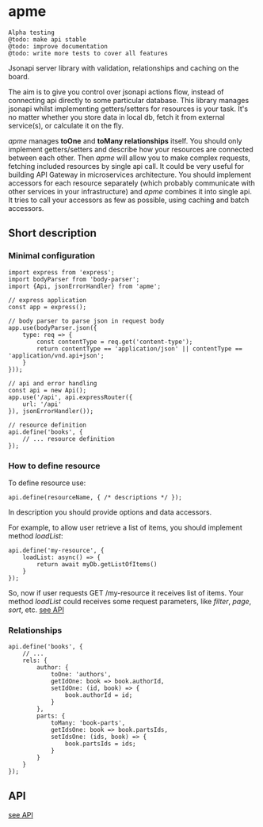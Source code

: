 apme
====

```
Alpha testing
@todo: make api stable
@todo: improve documentation
@todo: write more tests to cover all features
```

Jsonapi server library with validation, relationships and caching on the board.

The aim is to give you control over jsonapi actions flow, instead of connecting api directly to some particular database.
This library manages jsonapi whilst implementing getters/setters for resources is your task. It's no matter whether you store data in local db, fetch it from external service(s), or calculate it on the fly.
 
_apme_ manages __toOne__ and __toMany relationships__ itself. You should only implement getters/setters and describe how your resources are connected between each other. Then _apme_ will allow you to make complex requests, fetching included resources by single api call.
It could be very useful for building API Gateway in microservices architecture. You should implement accessors for each resource separately (which probably communicate with other services in your infrastructure) and _apme_ combines it into single api.
It tries to call your accessors as few as possible, using caching and batch accessors.

Short description
-----------------

### Minimal configuration

```es6
import express from 'express';
import bodyParser from 'body-parser';
import {Api, jsonErrorHandler} from 'apme';

// express application
const app = express();

// body parser to parse json in request body
app.use(bodyParser.json({
    type: req => {
        const contentType = req.get('content-type');
        return contentType == 'application/json' || contentType == 'application/vnd.api+json';
    }
}));

// api and error handling
const api = new Api();
app.use('/api', api.expressRouter({
    url: '/api'
}), jsonErrorHandler());

// resource definition
api.define('books', {
    // ... resource definition
});
```

### How to define resource

To define resource use:
```es6
api.define(resourceName, { /* descriptions */ });
```

In description you should provide options and data accessors.

For example, to allow user retrieve a list of items, you should implement method _loadList_:
```es6
api.define('my-resource', {
    loadList: async() => {
        return await myDb.getListOfItems()
    }
});
```

So, now if user requests GET /my-resource it receives list of items.
Your method _loadList_ could receives some request parameters, like _filter_, _page_, _sort_, etc. [see API](doc/define/options.md)

### Relationships

```es6
api.define('books', {
    // ...
    rels: {
        author: {
            toOne: 'authors',
            getIdOne: book => book.authorId,
            setIdOne: (id, book) => {
                book.authorId = id;
            }
        },
        parts: {
            toMany: 'book-parts',
            getIdsOne: book => book.partsIds,
            setIdsOne: (ids, book) => {
                book.partsIds = ids;
            }
        }
    }
});
```

API
---

[see API](docs/api.md)